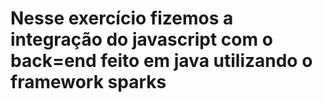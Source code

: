 # Nesse exercício fizemos a integração do javascript com o back=end feito em java utilizando o framework sparks
